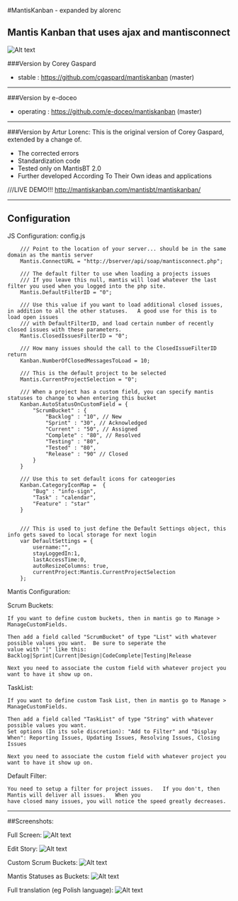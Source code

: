 #MantisKanban - expanded by alorenc

Mantis Kanban that uses ajax and mantisconnect
---

![Alt text](https://raw.github.com/cgaspard/mantiskanban/master/images/mantis_logo.png "Logo")

###Version by Corey Gaspard
* stable : https://github.com/cgaspard/mantiskanban (master)

---
###Version by e-doceo
* operating	: https://github.com/e-doceo/mantiskanban (master)

---
###Version by Artur Lorenc: 
This is the original version of Corey Gaspard, extended by a change of.
* The corrected errors
* Standardization code
* Tested only on MantisBT 2.0
* Further developed According To Their Own ideas and applications

///LIVE DEMO!!! http://mantiskanban.com/mantisbt/mantiskanban/

---
## Configuration

JS Configuration: config.js

        /// Point to the location of your server... should be in the same domain as the mantis server
        Mantis.ConnectURL = "http://bserver/api/soap/mantisconnect.php";

        /// The default filter to use when loading a projects issues
        /// If you leave this null, mantis will load whatever the last filter you used when you logged into the php site.
        Mantis.DefaultFilterID = "0";

        /// Use this value if you want to load additional closed issues, in addition to all the other statuses.   A good use for this is to load open issues 
        /// with DefaultFilterID, and load certain number of recently closed issues with these parameters.
        Mantis.ClosedIssuesFilterID = "0";

        /// How many issues should the call to the ClosedIssueFilterID return
        Kanban.NumberOfClosedMessagesToLoad = 10;

        /// This is the default project to be selected
        Mantis.CurrentProjectSelection = "0";

        /// When a project has a custom field, you can specify mantis statuses to change to when entering this bucket
        Kanban.AutoStatusOnCustomField = {
            "ScrumBucket" : {
                "Backlog" : "10", // New
                "Sprint" : "30", // Acknowledged
                "Current" : "50", // Assigned
                "Complete" : "80", // Resolved
                "Testing" : "80",
                "Tested" : "80",
                "Release" : "90" // Closed
            }
        }

        /// Use this to set default icons for cateogories
        Kanban.CategoryIconMap =  {
            "Bug" : "info-sign",
            "Task" : "calendar",
            "Feature" : "star"
        }


        /// This is used to just define the Default Settings object, this info gets saved to local storage for next login
        var DefaultSettings = {
            username:"",
            stayLoggedIn:1,
            lastAccessTime:0,
            autoResizeColumns: true,
            currentProject:Mantis.CurrentProjectSelection
        };


Mantis Configuration:

  Scrum Buckets:
  
    If you want to define custom buckets, then in mantis go to Manage > ManageCustomFields.
  
    Then add a field called "ScrumBucket" of type "List" with whatever possible values you want.  Be sure to seperate the
    value with "|" like this: Backlog|Sprint|Current|Design|CodeComplete|Testing|Release
    
    Next you need to associate the custom field with whatever project you want to have it show up on.

  TaskList:
	
	If you want to define custom Task List, then in mantis go to Manage > ManageCustomFields.
	
	Then add a field called "TaskList" of type "String" with whatever possible values you want.
	Set options (In its sole discretion): "Add to Filter" and "Display When": Reporting Issues, Updating Issues, Resolving Issues, Closing Issues
	
	Next you need to associate the custom field with whatever project you want to have it show up on.

  Default Filter:

    You need to setup a filter for project issues.   If you don't, then Mantis will deliver all issues.   When you
    have closed many issues, you will notice the speed greatly decreases.

---
##Screenshots:

Full Screen:
![Alt text](https://raw.github.com/cgaspard/mantiskanban/master/screenshots/screen1.png "Optional title")

Edit Story:
![Alt text](https://raw.github.com/cgaspard/mantiskanban/master/screenshots/screen2.png "Optional title")

Custom Scrum Buckets:
![Alt text](https://raw.github.com/cgaspard/mantiskanban/master/screenshots/screen3.png "Optional title")

Mantis Statuses as Buckets:
![Alt text](https://raw.github.com/cgaspard/mantiskanban/master/screenshots/screen4.png "Optional title")

Full translation (eg Polish language):
![Alt text](https://raw.github.com/alorenc/mantiskanban/dev/screenshots/screen5.png "Optional title")
